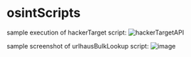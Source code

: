 # osintScripts

sample execution of hackerTarget script:
![hackerTargetAPI](https://user-images.githubusercontent.com/31395956/182920184-155fb8ec-4221-417e-ba96-977f45e0828a.gif)


sample screenshot of urlhausBulkLookup script:
![image](https://user-images.githubusercontent.com/31395956/182917101-58464c32-a657-4a3f-b46f-6745018f060a.png)
